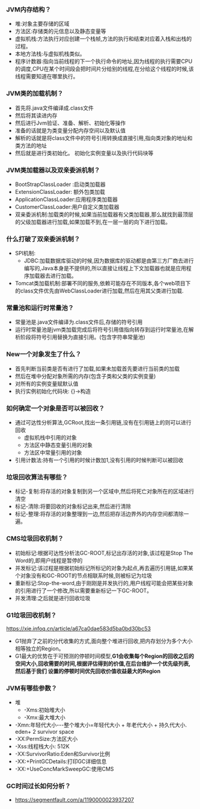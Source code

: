 ### JVM内存结构？
- 堆:对象主要存储的区域
- 方法区:存储类的元信息以及静态变量等
- 虚拟机栈:方法执行对应创建一个栈帧,方法的执行和结束对应着入栈和出栈的过程。
- 本地方法栈:与虚拟机栈类似。
- 程序计数器:指向当前线程的下一个执行命令的地址,因为线程的执行需要CPU的调度,CPU在某个时间段会把时间片分给别的线程,在分给这个线程的时候,该线程需要知道在哪里执行。

### JVM类的加载机制？

- 首先将.java文件编译成.class文件
- 然后将其读进内存
- 然后进行Jvm验证、准备、解析、初始化等操作
- 准备的话就是为类变量分配内存空间以及默认值
- 解析的话就是将class文件中的符号引用转换成直接引用,指向类对象的地址和类方法的地址
- 然后就是进行类初始化。 初始化实例变量以及执行代码块等

### JVM类加载器以及双亲委派机制？

- BootStrapClassLoader :启动类加载器
- ExtensionClassLoader: 额外包类加载
- ApplicationClassLoader:应用程序类加载器
- CustomerClassLoader:用户自定义类加载器
- 双亲委派机制:加载类的时候,如果当前加载器有父类加载器,那么就找到最顶层的父级加载器进行加载,如果加载不到,在一层一层的向下进行加载。

### 什么打破了双亲委派机制？

- SPI机制:
  - JDBC:加载数据库驱动的时候,因为数据库的驱动都是由第三方厂商去进行编写的,Java本身是不提供的,所以直接让线程上下文加载器也就是应用程序加载器去进行加载。
- Tomcat类加载机制:部署不同的服务,依赖可能存在不同版本,各个web项目下的class文件优先由WebClassLoader进行加载,然后在用其父类进行加载.

### 常量池和运行时常量池？

- 常量池是.java文件编译为.class文件后,存储的符号引用
- 运行时常量池是jvm类加载完成后将符号引用值指向转存到运行时常量池,在解析阶段将符号引用替换为直接引用。(包含字符串常量池)

### New一个对象发生了什么？

- 首先判断当前类是否有进行了加载,如果未加载首先要进行当前类的加载
- 然后在堆中分配对象所需的内存(包含子类和父类的实例变量)
- 对所有的实例变量赋默认值
- 执行实例初始化代码块: {}->构造

### 如何确定一个对象是否可以被回收？

- 通过可达性分析算法,GCRoot,找出一条引用链,没有在引用链上的则可以进行回收
  - 虚拟机栈中引用的对象
  - 方法区中静态变量引用的对象
  - 方法区中常量引用的对象
- 引用计数法:持有一个引用的时候计数加1,没有引用的时候判断可以被回收

### 垃圾回收算法有哪些？

- 标记-复制:将存活的对象复制到另一个区域中,然后将死亡对象所在的区域进行清空
- 标记-清除:将要回收的对象标记出来,然后进行清除
- 标记-整理:将存活的对象整理到一边,然后把存活边界外的内存空间都清除一遍。

### CMS垃圾回收机制？

- 初始标记:根据可达性分析法GC-ROOT,标记出存活的对象,该过程是Stop The Word的,即用户线程是暂停的
- 并发标记:该过程是根据初始标记所标记的对象为起点,再去遍历引用链,如果某个对象没有和GC-ROOT的节点相联系时候,则被标记为垃圾
- 重新标记:Stop-the-word,由于刚刚是并发执行的,用户线程可能会把某些对象的引用进行了一个修改,所以需要重新标记一下GC-ROOT。
- 并发清理:之后就是进行回收垃圾

### G1垃圾回收机制？

https://xie.infoq.cn/article/a67ca0dae583d5ba0bd30bc53

- G1抛弃了之前的分代收集的方式,面向整个堆进行回收,把内存划分为多个大小相等独立的Region。
- G1最大的优势在于可预测的停顿时间模型,**G1会收集每个Region的回收之后的空间大小,回收需要的时间,根据评估得到的价值,在后台维护一个优先级列表,然后基于我们 设置的停顿时间优先回收价值收益最大的Region**

### JVM有哪些参数？

- 堆
  - -Xms:初始堆大小
  - -Xmx:最大堆大小
- -Xmn:年轻代大小---整个堆大小=年轻代大小 + 年老代大小 + 持久代大小. eden+ 2 survivor space
- -XX:PermSize:方法区大小
- -Xss:线程栈大小: 512K
- -XX:SurvivorRatio:Eden和Survivor比例
- -XX:+PrintGCDetails:打印GC详细信息
- -XX:+UseConcMarkSweepGC:使用CMS

### GC时间过长如何分析？

- https://segmentfault.com/a/1190000023937207


